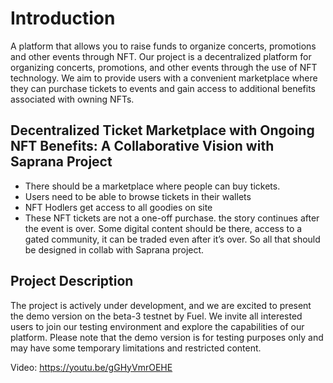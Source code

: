 # Introduction

A platform that allows you to raise funds to organize concerts, promotions and other events through NFT. Our project is a decentralized platform for organizing concerts, promotions, and other events through the use of NFT technology. We aim to provide users with a convenient marketplace where they can purchase tickets to events and gain access to additional benefits associated with owning NFTs.

## Decentralized Ticket Marketplace with Ongoing NFT Benefits: A Collaborative Vision with Saprana Project

* There should be a marketplace where people can buy tickets. 
* Users need to be able to browse tickets in their wallets
* NFT Hodlers get access to all goodies on site
* These NFT tickets are not a one-off purchase. the story continues after the event is over. Some digital content should be there, access to a gated community, it can be traded even after it’s over. So all that should be designed in collab with Saprana project.

## Project Description

The project is actively under development, and we are excited to present the demo version on the beta-3 testnet by Fuel. We invite all interested users to join our testing environment and explore the capabilities of our platform. Please note that the demo version is for testing purposes only and may have some temporary limitations and restricted content.


Video: https://youtu.be/gGHyVmrOEHE

